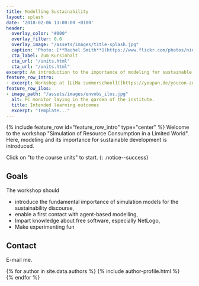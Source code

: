 ```yaml
---
title: Modelling Sustainability
layout: splash
date: '2018-02-06 13:00:00 +0100'
header:
  overlay_color: "#000"
  overlay_filter: 0.6
  overlay_image: "/assets/images/title-splash.jpg"
  caption: 'Photo: [**Rachel Smith**](https://www.flickr.com/photos/ninmah/)'
  cta_label: Zum Kursinhalt
  cta_url: "/units.html"
  cta_url: "/units.html"
excerpt: An introduction to the importance of modeling for sustainable development.
feature_row_intro:
- excerpt: Workshop at [LiMa summerschool]([https://youpan.de/youcon-zukunftskonferenz-2021/](https://www.uni-marburg.de/de/zfl/projekte/lima/summerschool)){:target="_blank"} 
feature_row_ilos:
- image_path: "/assets/images/envobs_ilos.jpg"
  alt: PC monitor laying in the garden of the institute.
  title: Intended learning outcomes
  excerpt: "Template..."
---
```


{% include feature_row id="feature_row_intro" type="center" %}
Welcome to the workshop "Simulation of Resource Consumption in a Limited World". Here, modeling and its importance for sustainable development is introduced.

Click on "to the course units" to start.
{: .notice--success}


## Goals
The workshop should
* introduce the fundamental importance of simulation models for the sustainability discourse,
* enable a first contact with agent-based modelling,
* Impart knowledge about free software, especially NetLogo,
* Make experimenting fun

## Contact
E-mail me.

{% for author in site.data.authors %} 
  {% include author-profile.html %}
 <br /> 
{% endfor %}
